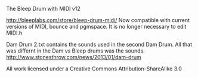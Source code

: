 The Bleep Drum with MIDI v12

http://bleeplabs.com/store/bleep-drum-midi/
Now compatible with current versions of MIDI, bounce and pgmspace.
It is no longer necessary to edit MIDI.h

Dam Drum 2.txt contains the sounds used in the second Dam Drum. All that was differnt in the Dam vs Bleep drums was the sounds. 
http://www.stonesthrow.com/news/2013/01/dam-drum

All work licensed under a Creative Commons Attribution-ShareAlike 3.0
